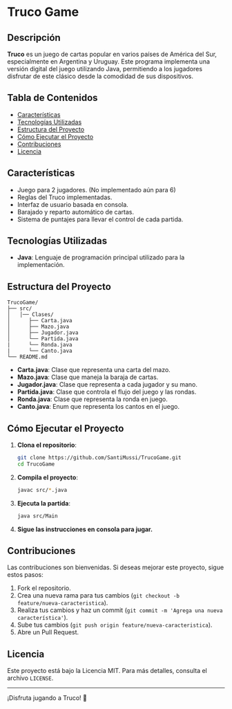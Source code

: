 # Truco Game

## Descripción

**Truco** es un juego de cartas popular en varios países de América del Sur, especialmente en Argentina y Uruguay. Este programa implementa una versión digital del juego utilizando Java, permitiendo a los jugadores disfrutar de este clásico desde la comodidad de sus dispositivos.

## Tabla de Contenidos

- [Características](#características)
- [Tecnologías Utilizadas](#tecnologías-utilizadas)
- [Estructura del Proyecto](#estructura-del-proyecto)
- [Cómo Ejecutar el Proyecto](#cómo-ejecutar-el-proyecto)
- [Contribuciones](#contribuciones)
- [Licencia](#licencia)

## Características

- Juego para 2 jugadores. (No implementado aún para 6)
- Reglas del Truco implementadas.
- Interfaz de usuario basada en consola.
- Barajado y reparto automático de cartas.
- Sistema de puntajes para llevar el control de cada partida.

## Tecnologías Utilizadas

- **Java**: Lenguaje de programación principal utilizado para la implementación.

## Estructura del Proyecto

```
TrucoGame/
├── src/
│   │── Clases/ 
│      ├── Carta.java
│      ├── Mazo.java
│      ├── Jugador.java
│      └── Partida.java
|      └── Ronda.java
|      └── Canto.java
└── README.md
```

- **Carta.java**: Clase que representa una carta del mazo.
- **Mazo.java**: Clase que maneja la baraja de cartas.
- **Jugador.java**: Clase que representa a cada jugador y su mano.
- **Partida.java**: Clase que controla el flujo del juego y las rondas.
- **Ronda.java**: Clase que representa la ronda en juego.
- **Canto.java**: Enum que representa los cantos en el juego.

## Cómo Ejecutar el Proyecto

1. **Clona el repositorio**:
   ```bash
   git clone https://github.com/SantiMussi/TrucoGame.git
   cd TrucoGame
   ```

2. **Compila el proyecto**:
   ```bash
   javac src/*.java
   ```

3. **Ejecuta la partida**:
   ```bash
   java src/Main
   ```

4. **Sigue las instrucciones en consola para jugar.**

## Contribuciones

Las contribuciones son bienvenidas. Si deseas mejorar este proyecto, sigue estos pasos:

1. Fork el repositorio.
2. Crea una nueva rama para tus cambios (`git checkout -b feature/nueva-caracteristica`).
3. Realiza tus cambios y haz un commit (`git commit -m 'Agrega una nueva característica'`).
4. Sube tus cambios (`git push origin feature/nueva-caracteristica`).
5. Abre un Pull Request.

## Licencia

Este proyecto está bajo la Licencia MIT. Para más detalles, consulta el archivo `LICENSE`.

---

¡Disfruta jugando a Truco! 🎉
